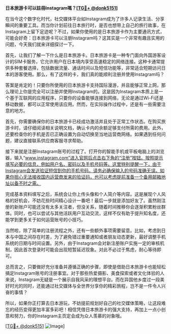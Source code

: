 **日本旅游卡可以註冊Instagram嗎？[[TG💪+ @donk5151](https://t.me/s/donk5151)]**

在当今这个数字化时代，社交媒体平台如Instagram成为了许多人记录生活、分享瞬间的重要工具。而当你计划前往日本旅行时，是否也想带上自己的旅行故事，在Instagram上留下足迹呢？不过，如果你使用的是日本旅游卡作为主要通讯方式，可能会好奇：日本旅游卡可以注册Instagram吗？这其实是一个非常有趣且实用的问题，今天我们就来详细探讨一下。

首先，让我们了解一下什么是日本旅游卡。日本旅游卡是一种专门面向外国游客设计的SIM卡服务，它允许用户在日本境内享受高速稳定的网络连接。这种卡通常提供多种套餐选择，包括数据流量、通话时间以及短信功能等，非常适合短期访问日本的游客使用。那么，有了这样的卡，我们真的能顺利注册并使用Instagram吗？

答案是肯定的！只要你所使用的日本旅游卡支持国际漫游，并且能够正常上网，那么理论上你是完全可以注册并使用Instagram的。这是因为Instagram本质上是一个基于互联网的应用程序，只要你的设备能够连接到网络，无论是通过Wi-Fi还是移动数据，都可以正常使用该应用。然而，在实际操作过程中，还是有一些需要注意的地方。

首先，你需要确保你的日本旅游卡已经成功激活并且处于正常工作状态。在购买旅游卡时，请仔细阅读相关说明文档，确认卡内的余额足够支付所需的费用。此外，还要检查你的手机是否已正确设置为自动切换至当地运营商网络。如果遇到任何问题，建议直接联系供应商客服寻求帮助。

接下来就是注册Instagram账号的过程了。打开你的智能手机或平板电脑上的浏览器，输入“www.instagram.com”进入官网后点击右下角的“注册”按钮。按照提示填写必要的信息，例如用户名、密码以及手机号码等。这里特别提醒一下，由于Instagram会发送验证短信到你的手机号码，请务必确保输入的号码准确无误。如果你担心无法接收国内运营商发来的验证码，也可以考虑提前准备一个备用邮箱地址以备不时之需。

完成基本资料填写之后，系统会让你上传头像和个人简介等内容。这是展现个人风格的好机会，不妨花些时间精心设计一番吧！最后一步就是添加好友了。虽然刚注册的新账户可能还没有太多关注者，但没关系，随着时间推移你会逐渐积累粉丝群体。同时，也可以尝试与其他活跃用户互动交流，这样不仅有助于提升知名度，还能学到更多关于如何运营账号的小技巧。

当然啦，除了简单的注册流程之外，还有一些额外事项需要留意。比如，考虑到日本与中国之间存在时差，为了避免错过重要通知或者朋友动态更新，最好调整手机系统的日期与时间设置。另外，由于Instagram会对新注册账户实施一定的审核机制，因此首次登录时可能会出现短暂延迟现象。对此不必过于焦虑，耐心等待即可。

总而言之，只要做好充分准备并遵循正确的步骤，即使是借助日本旅游卡也能轻松搞定Instagram账号的注册事宜。对于那些热爱摄影、美食探索或者文化体验的人来说，Instagram无疑是一个展示自我风采的理想平台。而在异国他乡度过一段美好时光的同时，还能通过社交媒体与全世界分享你的精彩旅程，岂不是一件令人兴奋的事情？

所以，如果你正打算去日本游玩，不妨提前规划好自己的社交媒体策略，让这段难忘的经历变得更加丰富多彩吧！相信凭借日本旅游卡的强大支持，再加上一点小创意和努力，你的Instagram主页定会成为众人羡慕的对象哦。

[[TG💪+ @donk5151](https://t.me/s/donk5151) ![Image](https://i.postimg.cc/rwNCRYN7/Snipaste-2025-04-30-17-27-05.png)]